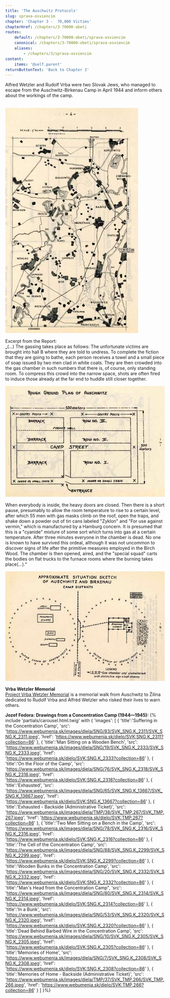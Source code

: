 ```yaml
---
title: 'The Auschwitz Protocols'
slug: sprava-osviencim
chapter: 'Chapter 3 -  70,000 Victims'
chapterHref: /chapters/3-70000-obeti
routes:
    default: /chapters/3-70000-obeti/sprava-osviencim
    canonical: /chapters/3-70000-obeti/sprava-osviencim
    aliases:
        - /chapters/3/sprava-osviencim
content:
    items: '@self.parent'
returnButtonText: 'Back to Chapter 3'
---
```


<span class="drop-cap">A</span>lfred Wetzler and Rudolf Vrba were two Slovak Jews, who managed to escape from the Auschwitz-Birkenau Camp in April 1944 and inform others about the workings of the camp.</br></br>

[![Rudolf Vrba; Alfred Wetzler - War Refugee Board Auschwitz Report, page 4, 1944, Internet Archive](4strana.jpg "Rudolf Vrba; Alfred Wetzler - War Refugee Board Auschwitz Report")](https://archive.org/details/WarRefugeeBoardAuschwitzReport)

Excerpt from the Report:</br>
„(...) The gassing takes place as follows: The unfortunate victims are brought into hall B where they are told to undress. To complete the fiction that they are going to bathe, each person receives a towel and a small piece of soap issued by two men clad in white coats. They are then crowded into the gas chamber in such numbers that there is, of course, only standing room. To compress this crowd into the narrow space, shots are often fired to induce those already at the far end to huddle still closer together.

[![Rudolf Vrba; Alfred Wetzler - War Refugee Board Auschwitz Report, page 3, 1944, Internet Archive](3strana.jpg "Rudolf Vrba; Alfred Wetzler - War Refugee Board Auschwitz Report")](https://archive.org/details/WarRefugeeBoardAuschwitzReport)

When everybody is inside, the heavy doors are closed. Then there is a short pause, presumably to allow the room temperature to rise to a certain level, after which 55 men with gas masks climb on the roof, open the traps, and shake down a powder out of tin cans labeled "Zyklon" and "For use against vermin," which is manufactured by a Hamburg concern. It is presumed that this is a "cyanide" mixture of some sort which turns into gas at a certain temperature. After three minutes everyone in the chamber is dead. No one is known to have survived this ordeal, although it was not uncommon to discover signs of life after the primitive measures employed in the Birch Wood. The chamber is then opened, aired, and the "special squad" carts the bodies on flat trucks to the furnace rooms where the burning takes place(...).“

[![Rudolf Vrba; Alfred Wetzler - War Refugee Board Auschwitz Report, page 40, 1944, Internet Archive](40strana.jpg "Rudolf Vrba; Alfred Wetzler - War Refugee Board Auschwitz Report")](https://archive.org/details/WarRefugeeBoardAuschwitzReport)

**Vrba Wetzler Memorial**</br>
[Project Vrba Wetzler Memorial](http://www.vrbawetzler.eu/) is a memorial walk from Auschwitz to Žilina dedicated to Rudolf Vrba and Alfréd Wetzler who risked their lives to warn others.</br>

**Jozef Fedora: Drawings from a Concentration Camp (1944—1945):**
{% include 'partials/carousel.html.twig' with {
    'images': [
        {
        'title':'Suffering in the Concentration Camp',
            'src': 'https://www.webumenia.sk/images/diela/SNG/83/SVK_SNG.K_2311/SVK_SNG.K_2311.jpeg',
            'href': 'https://www.webumenia.sk/dielo/SVK:SNG.K_2311?collection=86'
        },
     {
        'title':'Man Sitting on a Wooden Bench',
         'src': 'https://www.webumenia.sk/images/diela/SNG/19/SVK_SNG.K_2333/SVK_SNG.K_2333.jpeg',
            'href': 'https://www.webumenia.sk/dielo/SVK:SNG.K_2333?collection=86'
        },
        {
        'title':'On the Floor of the Camp',
         'src': 'https://www.webumenia.sk/images/diela/SNG/76/SVK_SNG.K_2318/SVK_SNG.K_2318.jpeg',
            'href': 'https://www.webumenia.sk/dielo/SVK:SNG.K_2318?collection=86'
        },
        {
        'title':'Exhausted',
            'src': 'https://www.webumenia.sk/images/diela/SNG/65/SVK_SNG.K_13667/SVK_SNG.K_13667.jpeg',
            'href': 'https://www.webumenia.sk/dielo/SVK:SNG.K_13667?collection=86'
            },
        {
        'title':'Exhausted - Backside (Administrative Ticket)',
            'src': 'https://www.webumenia.sk/images/diela/TMP/38/SVK_TMP.267/SVK_TMP.267.jpeg',
            'href': 'https://www.webumenia.sk/dielo/SVK:TMP.267?collection=86'
            },
        {
        'title':'Two Men Sitting on a Bench in the Camp',
            'src': 'https://www.webumenia.sk/images/diela/SNG/78/SVK_SNG.K_2316/SVK_SNG.K_2316.jpeg',
            'href': 'https://www.webumenia.sk/dielo/SVK:SNG.K_2316?collection=86'
                },
        {
        'title':'The Cell of the Concentration Camp',
            'src': 'https://www.webumenia.sk/images/diela/SNG/88/SVK_SNG.K_2299/SVK_SNG.K_2299.jpeg',
            'href': 'https://www.webumenia.sk/dielo/SVK:SNG.K_2299?collection=86'
                },
        {
        'title':'Wooden Bunks in the Concentration Camp',
            'src': 'https://www.webumenia.sk/images/diela/SNG/20/SVK_SNG.K_2332/SVK_SNG.K_2332.jpeg',
            'href': 'https://www.webumenia.sk/dielo/SVK:SNG.K_2332?collection=86'
                        },
        {
        'title':"Man's Head from the Concentration Camp",
            'src': 'https://www.webumenia.sk/images/diela/SNG/80/SVK_SNG.K_2314/SVK_SNG.K_2314.jpeg',
            'href': 'https://www.webumenia.sk/dielo/SVK:SNG.K_2314?collection=86'
                        },
        {
        'title':'In a Bunk',
            'src': 'https://www.webumenia.sk/images/diela/SNG/53/SVK_SNG.K_2320/SVK_SNG.K_2320.jpeg',
            'href': 'https://www.webumenia.sk/dielo/SVK:SNG.K_2320?collection=86'
                },
        {
        'title':'Dead Behind Barbed Wire in the Concentration Camp',
            'src': 'https://www.webumenia.sk/images/diela/SNG/10/SVK_SNG.K_2305/SVK_SNG.K_2305.jpeg',
            'href': 'https://www.webumenia.sk/dielo/SVK:SNG.K_2305?collection=86'
                },
        {
        'title':'Memories of Home',
            'src': 'https://www.webumenia.sk/images/diela/SNG/7/SVK_SNG.K_2308/SVK_SNG.K_2308.jpeg',
            'href': 'https://www.webumenia.sk/dielo/SVK:SNG.K_2308?collection=86'
        },
                {
        'title':'Memories of Home - Backside (Administrative Ticket)',
            'src': 'https://www.webumenia.sk/images/diela/TMP/37/SVK_TMP.266/SVK_TMP.266.jpeg',
            'href': 'https://www.webumenia.sk/dielo/SVK:TMP.266?collection=86'
        }
    ]
}%}